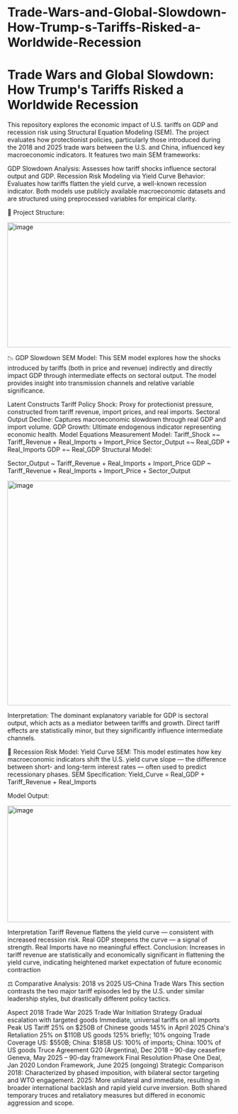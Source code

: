 # Trade-Wars-and-Global-Slowdown-How-Trump-s-Tariffs-Risked-a-Worldwide-Recession
# Trade Wars and Global Slowdown: How Trump's Tariffs Risked a Worldwide Recession
This repository explores the economic impact of U.S. tariffs on GDP and recession risk using Structural Equation Modeling (SEM). The project evaluates how protectionist policies, particularly those introduced during the 2018 and 2025 trade wars between the U.S. and China, influenced key macroeconomic indicators. It features two main SEM frameworks:

GDP Slowdown Analysis: Assesses how tariff shocks influence sectoral output and GDP.
Recession Risk Modeling via Yield Curve Behavior: Evaluates how tariffs flatten the yield curve, a well-known recession indicator.
Both models use publicly available macroeconomic datasets and are structured using preprocessed variables for empirical clarity.

📁 Project Structure:



<img width="851" height="282" alt="image" src="https://github.com/user-attachments/assets/de886f3f-0df7-4383-b260-0eab5fe9c49e" />


📉 GDP Slowdown SEM Model:
This SEM model explores how the shocks introduced by tariffs (both in price and revenue) indirectly and directly impact GDP through intermediate effects on sectoral output. The model provides insight into transmission channels and relative variable significance.

Latent Constructs
Tariff Policy Shock: Proxy for protectionist pressure, constructed from tariff revenue, import prices, and real imports.
Sectoral Output Decline: Captures macroeconomic slowdown through real GDP and import volume.
GDP Growth: Ultimate endogenous indicator representing economic health.
Model Equations
Measurement Model:
Tariff_Shock =~ Tariff_Revenue + Real_Imports + Import_Price
Sector_Output =~ Real_GDP + Real_Imports
GDP =~ Real_GDP
Structural Model:

Sector_Output ~ Tariff_Revenue + Real_Imports + Import_Price
GDP ~ Tariff_Revenue + Real_Imports + Import_Price + Sector_Output

<img width="863" height="507" alt="image" src="https://github.com/user-attachments/assets/1ab85b9f-8a2e-4a61-bf41-44999e620029" />


Interpretation: The dominant explanatory variable for GDP is sectoral output, which acts as a mediator between tariffs and growth. Direct tariff effects are statistically minor, but they significantly influence intermediate channels.

🔻 Recession Risk Model: Yield Curve SEM:
This model estimates how key macroeconomic indicators shift the U.S. yield curve slope — the difference between short- and long-term interest rates — often used to predict recessionary phases.
SEM Specification:
Yield_Curve = Real_GDP + Tariff_Revenue + Real_Imports

Model Output:


<img width="652" height="263" alt="image" src="https://github.com/user-attachments/assets/7118ed35-db25-472a-9501-d90871eacfe9" />




Interpretation
Tariff Revenue flattens the yield curve — consistent with increased recession risk.
Real GDP steepens the curve — a signal of strength.
Real Imports have no meaningful effect.
Conclusion: Increases in tariff revenue are statistically and economically significant in flattening the yield curve, indicating heightened market expectation of future economic contraction

⚖️ Comparative Analysis: 2018 vs 2025 US–China Trade Wars
This section contrasts the two major tariff episodes led by the U.S. under similar leadership styles, but drastically different policy tactics.

Aspect	2018 Trade War	2025 Trade War
Initiation Strategy	Gradual escalation with targeted goods	Immediate, universal tariffs on all imports
Peak US Tariff	25% on $250B of Chinese goods	145% in April 2025
China's Retaliation	25% on $110B US goods	125% briefly; 10% ongoing
Trade Coverage	US: $550B; China: $185B	US: 100% of imports; China: 100% of US goods
Truce Agreement	G20 (Argentina), Dec 2018 – 90-day ceasefire	Geneva, May 2025 – 90-day framework
Final Resolution	Phase One Deal, Jan 2020	London Framework, June 2025 (ongoing)
Strategic Comparison
2018: Characterized by phased imposition, with bilateral sector targeting and WTO engagement.
2025: More unilateral and immediate, resulting in broader international backlash and rapid yield curve inversion.
Both shared temporary truces and retaliatory measures but differed in economic aggression and scope.
